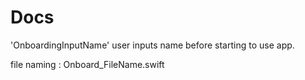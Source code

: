 #  Docs

'OnboardingInputName' user inputs name before starting to use app.

file naming : Onboard_FileName.swift
